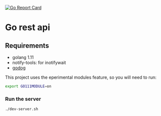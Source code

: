 [![Go Report Card](https://goreportcard.com/badge/github.com/joao-fontenele/go-rest-api)](https://goreportcard.com/report/github.com/joao-fontenele/go-rest-api)

# Go rest api

## Requirements

- golang 1.11
- notify-tools: for inotifywait
- [godog](https://github.com/DATA-DOG/godog/)

This project uses the eperimental modules feature, so you will need to run:

```bash
export GO111MODULE=on
```

### Run the server

```bash
./dev-server.sh
```
